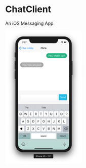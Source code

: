 # ChatClient
An iOS Messaging App

<a href="Chat Client"><img src="https://raw.githubusercontent.com/chrisaguilera/ChatClient/master/Supporting%20Files/ChatClient.png" align="" height="48%" width="48%" ></a>
